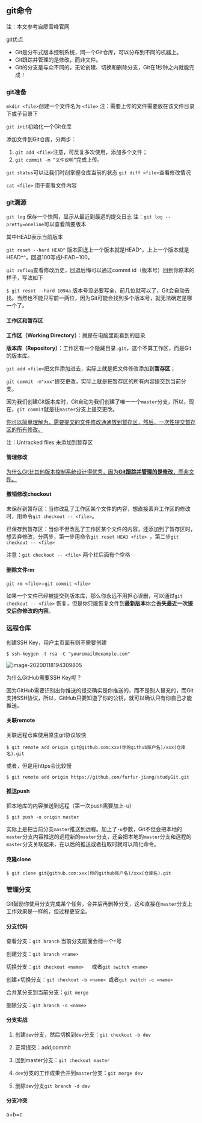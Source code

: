 ## git命令

注：本文参考自廖雪峰官网

git优点

- Git是分布式版本控制系统，同一个Git仓库，可以分布到不同的机器上。
- Git跟踪并管理的是修改，而非文件。
- Git的分支是与众不同的，无论创建、切换和删除分支，Git在1秒钟之内就能完成！

### git准备

`mkdir <file>`创建一个文件名为	`<file>`
注：需要上传的文件需要放在该文件目录下或子目录下

`git init`初始化一个Git仓库

添加文件到Git仓库，分两步：
1. `git add <file>`注意，可反复多次使用，添加多个文件；
2. `git commit -m “文件说明”`完成上传。

`git status`可以让我们时刻掌握仓库当前的状态
`git diff <file>`查看修改情况 

`cat <file>` 用于查看文件内容



### git溯源

`git log` 保存一个快照，显示从最近到最远的提交日志
注：`git log --pretty=oneline`可以查看简要版本

其中HEAD表示当前版本

`git reset --hard HEAD^`
版本回退上一个版本就是HEAD^，上上一个版本就是HEAD^^，回退100写成HEAD~100。

`git reflog`查看修改历史，回退后悔可以通过commit id（版本号）回到你原本的样子，写法如下

`$ git reset --hard 1094a`
版本号没必要写全，前几位就可以了，Git会自动去找。当然也不能只写前一两位，因为Git可能会找到多个版本号，就无法确定是哪一个了。

#### 工作区和暂存区

**工作区（Working Directory）**：就是在电脑里能看到的目录

**版本库（Repository）**：工作区有一个隐藏目录`.git`，这个不算工作区，而是Git的版本库。

`git add <file>`把文件添加进去，实际上就是把文件修改添加到**暂存区**；

`git commit -m"xxx"`提交更改，实际上就是把暂存区的所有内容提交到当前分支。

因为我们创建Git版本库时，Git自动为我们创建了唯一一个`master`分支，所以，现在，`git commit`就是往`master`分支上提交更改。

<u>你可以简单理解为，需要提交的文件修改通通放到暂存区，然后，一次性提交暂存区的所有修改。</u>

注：Untracked files 未添加到暂存区

#### 管理修改

<u>为什么Git比其他版本控制系统设计得优秀，因为**Git跟踪并管理的是修改**，而非文件。</u>

#### 撤销修改checkout

未保存到暂存区：当你改乱了工作区某个文件的内容，想直接丢弃工作区的修改时，用命令`git checkout -- <file>`。

已保存到暂存区：当你不但改乱了工作区某个文件的内容，还添加到了暂存区时，想丢弃修改，分两步，第一步用命令`git reset HEAD <file> `，第二步`git checkout -- <file>`  

注意：`git checkout -- <file>` 两个杠后面有个空格

#### 删除文件rm

`git rm <file>`+`git commit <file>`

如果一个文件已经被提交到版本库，那么你永远不用担心误删，可以通过`git checkout -- <file>` 恢复，但是你只能恢复文件到**最新版本**你会**丢失最近一次提交后你修改的内容**。

### 远程仓库

创建SSH Key，用户主页面有则不需要创建

```
$ ssh-keygen -t rsa -C "youremail@example.com"
```

![image-20200118194309805](C:\Users\JMQ\Pictures\素材\查看.png)

为什么GitHub需要SSH Key呢？

因为GitHub需要识别出你推送的提交确实是你推送的，而不是别人冒充的，而Git支持SSH协议，所以，GitHub只要知道了你的公钥，就可以确认只有你自己才能推送。

#### 关联remote

关联远程仓库使用原生git协议较快

```
$ git remote add origin git@github.com:xxx(你的github账户名)/xxx(仓库名).git
```
或者，但是用https会比较慢

```
$ git remote add origin https://github.com/furfur-jiang/studyGit.git
```

#### 推送push

把本地库的内容推送到远程（第一次push需要加上-u）

```
$ git push -u origin master  
```

实际上是把当前分支`master`推送到远程。加上了`-u`参数，Git不但会把本地的`master`分支内容推送的远程新的`master`分支，还会把本地的`master`分支和远程的`master`分支关联起来，在以后的推送或者拉取时就可以简化命令。

#### 克隆clone

```
$ git clone git@github.com:xxx(你的github账户名)/xxx(仓库名).git
```

### 管理分支

Git鼓励你使用分支完成某个任务，合并后再删掉分支，这和直接在`master`分支上工作效果是一样的，但过程更安全。

#### 分支代码

查看分支：`git branch`   当前分支前面会标一个`*`号

创建分支：`git branch <name> `

切换分支：`git checkout <name>   `或者`git switch <name> `

创建+切换分支：`git checkout -b <name> `或者`git switch -c <name> `

合并某分支到当前分支：`git merge `

删除分支：`git branch -d <name> `

#### 分支实战

[分支实战详解]: https://www.liaoxuefeng.com/wiki/896043488029600/900003767775424

1. 创建`dev`分支，然后切换到`dev`分支：`git checkout -b dev`

2. 正常提交：add,commit
3. 回到master分支：`git checkout master`

4. `dev`分支的工作成果合并到`master`分支：`git merge dev`
5. 删除`dev`分支`git branch -d dev`

#### 分支冲突

a+b=c